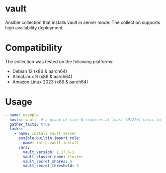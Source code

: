 # vault

Ansible collection that installs vault in server mode. The collection supports high availability deployment.

# Compatibility
The collection was tested on the following platforms:
- Debian 12 (x86 & aarch64)
- AlmaLinux 9 (x86 & aarch64)
- Amazon Linux 2023 (x86 & aarch64)

# Usage

```yaml
- name: example
  hosts: vault  # a group of size N requires at least (N/2)+1 hosts in the group to form a quorum.
  gather_facts: true
  tasks:
    - name: install vault server
      ansible.builtin.import_role:
        name: infra.vault.install
      vars:
        vault_version: 1.17.6-1
        vault_cluster_name: cluster
        vault_secret_shares: 5
        vault_secret_threshold: 3
```
